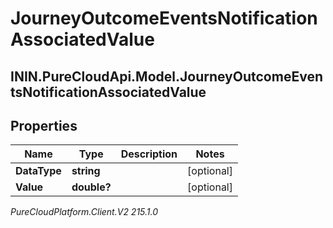 # JourneyOutcomeEventsNotificationAssociatedValue

## ININ.PureCloudApi.Model.JourneyOutcomeEventsNotificationAssociatedValue

## Properties

|Name | Type | Description | Notes|
|------------ | ------------- | ------------- | -------------|
| **DataType** | **string** |  | [optional] |
| **Value** | **double?** |  | [optional] |



_PureCloudPlatform.Client.V2 215.1.0_
